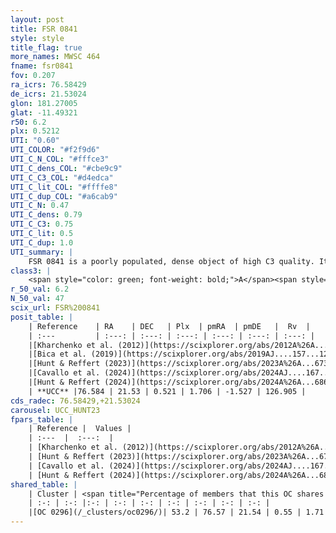 ```yaml
---
layout: post
title: FSR 0841
style: style
title_flag: true
more_names: MWSC 464
fname: fsr0841
fov: 0.207
ra_icrs: 76.58429
de_icrs: 21.53024
glon: 181.27005
glat: -11.49321
r50: 6.2
plx: 0.5212
UTI: "0.60"
UTI_COLOR: "#f2f9d6"
UTI_C_N_COL: "#fffce3"
UTI_C_dens_COL: "#cbe9c9"
UTI_C_C3_COL: "#d4edca"
UTI_C_lit_COL: "#ffffe8"
UTI_C_dup_COL: "#a6cab9"
UTI_C_N: 0.47
UTI_C_dens: 0.79
UTI_C_C3: 0.75
UTI_C_lit: 0.5
UTI_C_dup: 1.0
UTI_summary: |
    FSR 0841 is a poorly populated, dense object of high C3 quality. It is moderately studied in the literature. This object shares a significant percentage of members with a later reported entry.
class3: |
    <span style="color: green; font-weight: bold;">A</span><span style="color: #FFC300; font-weight: bold;">B</span>
r_50_val: 6.2
N_50_val: 47
scix_url: FSR%200841
posit_table: |
    | Reference    | RA    | DEC   | Plx  | pmRA  | pmDE   |  Rv  |
    | :---         | :---: | :---: | :---: | :---: | :---: | :---: |
    |[Kharchenko et al. (2012)](https://scixplorer.org/abs/2012A%26A...543A.156K) | 76.585 | 21.527 | -- | 1.3 | -7.57 | -- |
    |[Bica et al. (2019)](https://scixplorer.org/abs/2019AJ....157...12B) | 76.579 | 21.515 | -- | -- | -- | -- |
    |[Hunt & Reffert (2023)](https://scixplorer.org/abs/2023A%26A...673A.114H) | 76.583 | 21.525 | 0.491 | 1.683 | -1.554 | 126.916 |
    |[Cavallo et al. (2024)](https://scixplorer.org/abs/2024AJ....167...12C) | 76.603 | 21.561 | 0.499 | -- | -- | -- |
    |[Hunt & Reffert (2024)](https://scixplorer.org/abs/2024A%26A...686A..42H) | 76.583 | 21.525 | 0.491 | 1.683 | -1.554 | 126.916 |
    | **UCC** |76.584 | 21.53 | 0.521 | 1.706 | -1.527 | 126.905 | 
cds_radec: 76.58429,+21.53024
carousel: UCC_HUNT23
fpars_table: |
    | Reference |  Values |
    | :---  |  :---:  |
    | [Kharchenko et al. (2012)](https://scixplorer.org/abs/2012A%26A...543A.156K) | `e_bv=0.541, distance=2428, log_age=8.68` |
    | [Hunt & Reffert (2023)](https://scixplorer.org/abs/2023A%26A...673A.114H) | `AV50=1.229, diffAV50=1.667, MOD50=11.315, logAge50=8.288` |
    | [Cavallo et al. (2024)](https://scixplorer.org/abs/2024AJ....167...12C) | `AV50=1.11, dMod50=11.6, logAge50=8.25, [Fe/H]50=0.56` |
    | [Hunt & Reffert (2024)](https://scixplorer.org/abs/2024A%26A...686A..42H) | `MassJ=183.217` |
shared_table: |
    | Cluster | <span title="Percentage of members that this OC shares with the ones listed">%</span>   | RA   | DEC   | Plx   | pmRA  | pmDE  | Rv | UTI |
    | :-: | :-: |:-: | :-: | :-: | :-: | :-: | :-: | :-: |
    |[OC 0296](/_clusters/oc0296/)| 53.2 | 76.57 | 21.54 | 0.55 | 1.71 | -1.5 | 126.91 |0.0 |
---
```


